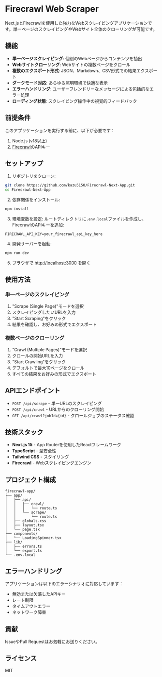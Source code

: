 # Firecrawl Web Scraper

Next.jsとFirecrawlを使用した強力なWebスクレイピングアプリケーションです。単一ページのスクレイピングやWebサイト全体のクローリングが可能です。

## 機能

- **単一ページスクレイピング**: 個別のWebページからコンテンツを抽出
- **Webサイトクローリング**: Webサイトの複数ページをクロール
- **複数のエクスポート形式**: JSON、Markdown、CSV形式での結果エクスポート
- **ダークモード対応**: あらゆる照明環境で快適な表示
- **エラーハンドリング**: ユーザーフレンドリーなメッセージによる包括的なエラー処理
- **ローディング状態**: スクレイピング操作中の視覚的フィードバック

## 前提条件

このアプリケーションを実行する前に、以下が必要です：

1. Node.js (v18以上)
2. [Firecrawl](https://www.firecrawl.dev/)のAPIキー

## セットアップ

1. リポジトリをクローン:
```bash
git clone https://github.com/kazu5150/Firecrawl-Next-App.git
cd Firecrawl-Next-App
```

2. 依存関係をインストール:
```bash
npm install
```

3. 環境変数を設定:
ルートディレクトリに`.env.local`ファイルを作成し、FirecrawlのAPIキーを追加:
```
FIRECRAWL_API_KEY=your_firecrawl_api_key_here
```

4. 開発サーバーを起動:
```bash
npm run dev
```

5. ブラウザで [http://localhost:3000](http://localhost:3000) を開く

## 使用方法

### 単一ページのスクレイピング

1. "Scrape (Single Page)"モードを選択
2. スクレイピングしたいURLを入力
3. "Start Scraping"をクリック
4. 結果を確認し、お好みの形式でエクスポート

### 複数ページのクローリング

1. "Crawl (Multiple Pages)"モードを選択
2. クロールの開始URLを入力
3. "Start Crawling"をクリック
4. デフォルトで最大10ページをクロール
5. すべての結果をお好みの形式でエクスポート

## APIエンドポイント

- `POST /api/scrape` - 単一URLのスクレイピング
- `POST /api/crawl` - URLからのクローリング開始
- `GET /api/crawl?jobId={id}` - クロールジョブのステータス確認

## 技術スタック

- **Next.js 15** - App Routerを使用したReactフレームワーク
- **TypeScript** - 型安全性
- **Tailwind CSS** - スタイリング
- **Firecrawl** - Webスクレイピングエンジン

## プロジェクト構成

```
firecrawl-app/
├── app/
│   ├── api/
│   │   ├── crawl/
│   │   │   └── route.ts
│   │   └── scrape/
│   │       └── route.ts
│   ├── globals.css
│   ├── layout.tsx
│   └── page.tsx
├── components/
│   └── LoadingSpinner.tsx
├── lib/
│   ├── errors.ts
│   └── export.ts
└── .env.local
```

## エラーハンドリング

アプリケーションは以下のエラーシナリオに対応しています：
- 無効または欠落したAPIキー
- レート制限
- タイムアウトエラー
- ネットワーク障害

## 貢献

IssueやPull Requestはお気軽にお送りください。

## ライセンス

MIT
